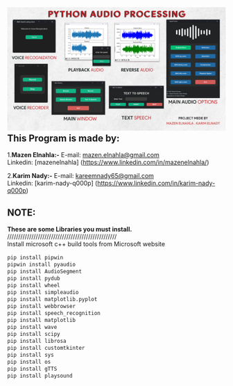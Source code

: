![Audio Processing Features](/Screen.png)
This Program is made by:
---------------
1.**Mazen Elnahla:-**
	E-mail: mazen.elnahla@gmail.com  
	Linkedin: [mazenelnahla] (https://www.linkedin.com/in/mazenelnahla/)  

2.**Karim Nady:-**
	E-mail: kareemnady65@gmail.com  
	Linkedin: [karim-nady-q000p] (https://www.linkedin.com/in/karim-nady-q000p)  

NOTE:
---------------
**These are some Libraries you must install.**
//////////////////////////////////////////////////  
Install microsoft c++ build tools from Microsoft website  

	pip install pipwin  
	pipwin install pyaudio  
	pip install AudioSegment  
	pip install pydub  
	pip install wheel  
	pip install simpleaudio  
	pip install matplotlib.pyplot  
	pip install webbrowser  
	pip install speech_recognition  
	pip install matplotlib  
	pip install wave  
	pip install scipy  
	pip install librosa  
	pip install customtkinter  
	pip install sys  
	pip install os  
	pip install gTTS  
	pip install playsound  
